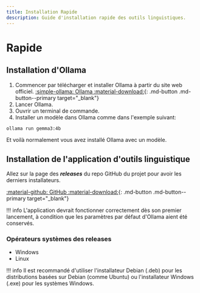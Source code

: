 ```yaml
---
title: Installation Rapide
description: Guide d'installation rapide des outils linguistiques.
---
```


# Rapide

## Installation d'Ollama

1. Commencer par télécharger et installer Ollama à partir du site web officiel. [:simple-ollama: Ollama
:material-download:](https://ollama.com/download){: .md-button .md-button--primary target="_blank"}
2. Lancer Ollama.
3. Ouvrir un terminal de commande.
4. Installer un modèle dans Ollama comme dans l'exemple suivant:
```sh title="Terminal"
ollama run gemma3:4b
```

Et voilà normalement vous avez installé Ollama avec un modèle.

## Installation de l'application d'outils linguistique

Allez sur la page des ***releases*** du repo GitHub du projet pour avoir les derniers installateurs.  

[:material-github: GitHub
:material-download:](https://github.com/ZaMeR12/outils-linguistique/releases){: .md-button .md-button--primary target="_blank"}

!!! info
    L'application devrait fonctionner correctement dès son premier lancement, à condition que les paramètres par défaut d'Ollama aient été conservés.

### Opérateurs systèmes des releases

- Windows
- Linux

!!! info
    Il est recommandé d'utiliser l'installateur Debian (.deb) pour les distributions basées sur Debian (comme Ubuntu) ou l'installateur Windows (.exe) pour les systèmes Windows.

